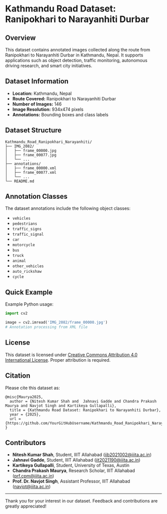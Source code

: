 # Kathmandu Road Dataset: Ranipokhari to Narayanhiti Durbar

## Overview

This dataset contains annotated images collected along the route from Ranipokhari to Narayanhiti Durbar in Kathmandu, Nepal. It supports applications such as object detection, traffic monitoring, autonomous driving research, and smart city initiatives.

## Dataset Information

- **Location:** Kathmandu, Nepal
- **Route Covered:** Ranipokhari to Narayanhiti Durbar
- **Number of Images:** 146
- **Image Resolution:** 934x474 pixels
- **Annotations:** Bounding boxes and class labels

## Dataset Structure

```
Kathmandu_Road_Ranipokhari_Narayanhiti/
├── IMG_2082/
│   ├── frame_00000.jpg
│   ├── frame_00077.jpg
│   └── ...
├── annotations/
│   ├── frame_00000.xml
│   ├── frame_00077.xml
│   └── ...
└── README.md
```

## Annotation Classes

The dataset annotations include the following object classes:

- `vehicles`
- `pedestrians`
- `traffic_signs`
- `traffic_signal`
- `car`
- `motorcycle`
- `bus`
- `truck`
- `animal`
- `other_vehicles`
- `auto_rickshaw`
- `cycle`

## Quick Example

Example Python usage:

```python
import cv2

image = cv2.imread('IMG_2082/frame_00000.jpg')
# Annotation processing from XML file
```

## License

This dataset is licensed under [Creative Commons Attribution 4.0 International License](https://creativecommons.org/licenses/by/4.0/). Proper attribution is required.

## Citation

Please cite this dataset as:

```
@misc{Maurya2025,
  author = {Nitesh Kumar Shah and  Jahnavi Gadde and Chandra Prakash Maurya and Navjot Singh and Kartikeya Gullapalli},
  title = {Kathmandu Road Dataset: Ranipokhari to Narayanhiti Durbar},
  year = {2025},
  url = {https://github.com/YourGitHubUsername/Kathmandu_Road_Ranipokhari_Narayanhiti}
}
```

## Contributors

- **Nitesh Kumar Shah**, Student, IIIT Allahabad ([iib2021002@iiita.ac.in](mailto:iib2021002@iiita.ac.in))
- **Jahnavi Gadde**, Student, IIIT Allahabad ([iit2021190@iiita.ac.in](mailto:iit2021190@iiita.ac.in))
- **Kartikeya Gullapalli**, Student, University of Texas, Austin
- **Chandra Prakash Maurya**, Research Scholar, IIIT Allahabad ([prf.cpm@iiita.ac.in](mailto:prf.cpm@iiita.ac.in))
- **Prof. Dr. Navjot Singh**, Assistant Professor, IIIT Allahabad ([navjot@iiita.ac.in](mailto:navjot@iiita.ac.in))

---

Thank you for your interest in our dataset. Feedback and contributions are greatly appreciated!

